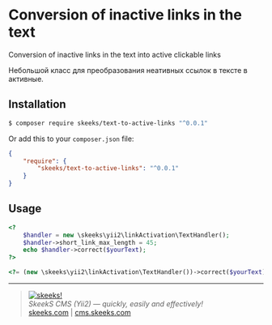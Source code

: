 Conversion of inactive links in the text
================

Conversion of inactive links in the text into active clickable links

Небольшой класс для преобразования неативных ссылок в тексте в активные.

Installation
------------

```sh
$ composer require skeeks/text-to-active-links "^0.0.1"
```

Or add this to your `composer.json` file:

```json
{
    "require": {
        "skeeks/text-to-active-links": "^0.0.1"
    }
}
```

Usage
-----

```php
<?
    $handler = new \skeeks\yii2\linkActivation\TextHandler();
    $handler->short_link_max_length = 45;
    echo $handler->correct($yourText);
?>
```

```php
<?= (new \skeeks\yii2\linkActivation\TextHandler())->correct($yourText); ?>
```
___

> [![skeeks!](https://skeeks.com/img/logo/logo-no-title-80px.png)](https://skeeks.com)  
<i>SkeekS CMS (Yii2) — quickly, easily and effectively!</i>  
[skeeks.com](https://skeeks.com) | [cms.skeeks.com](https://cms.skeeks.com)

